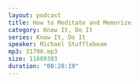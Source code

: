```yaml
---
layout: podcast
title: How to Meditate and Memorize
category: Know It, Do It
series: Know It, Do It
speaker: Michael Stufflebeam
mp3: 31790.mp3
size: 11689303
duration: "00:28:19"
---
```


